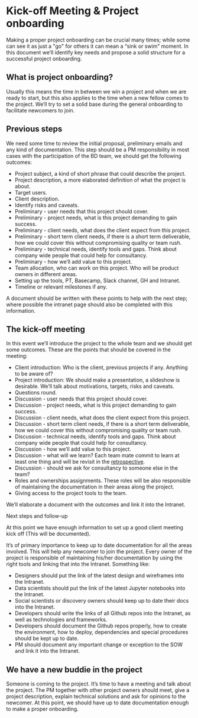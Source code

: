 # Kick-off Meeting & Project onboarding

Making a proper project onboarding can be crucial many times; while some can see it as just a "go" for others it can mean a “sink or swim” moment. In this document we’ll identify key needs and propose a solid structure for a successful project onboarding.

## What is project onboarding?

Usually this means the time in between we win a project and when we are ready to start, but this also applies to the time when a new fellow comes to the project. We’ll try to set a solid base during the general onboarding to facilitate newcomers to join.

## Previous steps

We need some time to review the initial proposal, preliminary emails and any kind of documentation. This step should be a PM responsibility in most cases with the participation of the BD team, we should get the following outcomes:

* Project subject, a kind of short phrase that could describe the project.
* Project description, a more elaborated definition of what the project is about.
* Target users.
* Client description.
* Identify risks and caveats.
* Preliminary - user needs that this project should cover.
* Preliminary - project needs, what is this project demanding to gain success.
* Preliminary - client needs, what does the client expect from this project.
* Preliminary - short term client needs, if there is a short term deliverable, how we could cover this without compromising quality or team rush.
* Preliminary - technical needs, identify tools and gaps. Think about company wide people that could help for consultancy.
* Preliminary - how we’ll add value to this project.
* Team allocation, who can work on this project. Who will be product owners in different areas.
* Setting up the tools, PT, Basecamp, Slack channel, GH and Intranet.
* Timeline or relevant milestones if any.

A document should be written with these points to help with the next step; where possible the intranet page should also be completed with this information.

## The kick-off meeting

In this event we’ll introduce the project to the whole team and we should get some outcomes. These are the points that should be covered in the meeting:

* Client introduction: Who is the client, previous projects if any. Anything to be aware of?
* Project introduction: We should make a presentation, a slideshow is desirable. We’ll talk about motivations, targets, risks and caveats.
* Questions round.
* Discussion - user needs that this project should cover.
* Discussion - project needs, what is this project demanding to gain success.
* Discussion - client needs, what does the client expect from this project.
* Discussion - short term client needs, if there is a short term deliverable, how we could cover this without compromising quality or team rush.
* Discussion - technical needs, identify tools and gaps. Think about company wide people that could help for consultancy.
* Discussion - how we’ll add value to this project.
* Discussion - what will we learn? Each team mate commit to learn at least one thing and will be revisit in the [retrospective](https://docs.google.com/document/d/1JyvaJ8hzm_w7axakCi3d7qPTdVG2SiWUPKdEv8F8qfQ/edit).
* Discussion - should we ask for consultancy to someone else in the team?
* Roles and ownerships assignments. These roles will be also responsible of maintaining the documentation in their areas along the project.
* Giving access to the project tools to the team.

We’ll elaborate a document with the outcomes and link it into the Intranet.

Next steps and follow-up

At this point we have enough information to set up a good client meeting kick off \(This will be documented\).

It’s of primary importance to keep up to date documentation for all the areas involved. This will help any newcomer to join the project. Every owner of the project is responsible of maintaining his/her documentation by using the right tools and linking that into the Intranet. Something like:

* Designers should put the link of the latest design and wireframes into the Intranet.
* Data scientists should put the link of the latest Jupyter notebooks into the Intranet.
* Social scientists or discovery owners should keep up to date their docs into the Intranet.
* Developers should write the links of all Github repos into the Intranet, as well as technologies and frameworks.
* Developers should document the Github repos properly, how to create the environment, how to deploy, dependencies and special procedures should be kept up to date.
* PM should document any important change or exception to the SOW and link it into the Intranet.

## We have a new buddie in the project

Someone is coming to the project. It’s time to have a meeting and talk about the project. The PM together with other project owners should meet, give a project description, explain technical solutions and ask for opinions to the newcomer. At this point, we should have up to date documentation enough to make a proper onboarding.

